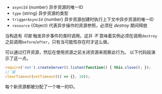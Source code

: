 
* `asyncId` {number} 异步资源的唯一ID
* `type` {string} 异步资源的类型
* `triggerAsyncId` {number} 异步资源创建时执行上下文中异步资源的唯一ID
* `resource` {Object} 代表异步操作的资源参照，必须在 _destroy_ 期间释放

当构造有 _可能_ 触发异步事件的类时调用。这并 _不_ 意味着实例必须在调用`destroy`之前调用`before`/`after`，只有当可能性存在时才这么做。

可以通过打开资源，然后在使用资源之前关闭资源来观察此行为。 以下代码段演示了这一点。

```js
require('net').createServer().listen(function() { this.close(); });
// 或
clearTimeout(setTimeout(() => {}, 10));
```

每个新资源都被分配了一个唯一的ID。
